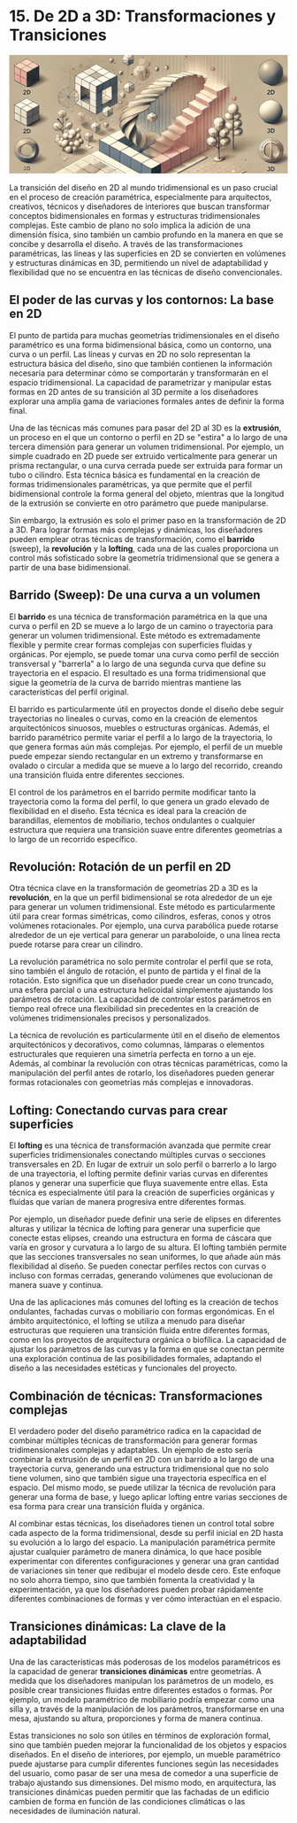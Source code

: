 # 15. De 2D a 3D: Transformaciones y Transiciones

![imagen7-clase15](seccion3-imagenes/2024-09-28_08-45-22-aa1992298fe6821e37c4b38ca573472d.webp)

La transición del diseño en 2D al mundo tridimensional es un paso crucial en el proceso de creación paramétrica, especialmente para
arquitectos, creativos, técnicos y diseñadores de interiores que buscan transformar conceptos bidimensionales en formas y estructuras
tridimensionales complejas. Este cambio de plano no solo implica la adición de una dimensión física, sino también un cambio profundo en la
manera en que se concibe y desarrolla el diseño. A través de las transformaciones paramétricas, las líneas y las superficies en 2D se
convierten en volúmenes y estructuras dinámicas en 3D, permitiendo un nivel de adaptabilidad y flexibilidad que no se encuentra en las técnicas
de diseño convencionales.

## El poder de las curvas y los contornos: La base en 2D

El punto de partida para muchas geometrías tridimensionales en el diseño paramétrico es una forma bidimensional básica, como un contorno, una
curva o un perfil. Las líneas y curvas en 2D no solo representan la estructura básica del diseño, sino que también contienen la información
necesaria para determinar cómo se comportarán y transformarán en el espacio tridimensional. La capacidad de parametrizar y manipular estas
formas en 2D antes de su transición al 3D permite a los diseñadores explorar una amplia gama de variaciones formales antes de definir la
forma final.

Una de las técnicas más comunes para pasar del 2D al 3D es la **extrusión**, un proceso en el que un contorno o perfil en 2D se
"estira" a lo largo de una tercera dimensión para generar un volumen tridimensional. Por ejemplo, un simple cuadrado en 2D puede ser extruido
verticalmente para generar un prisma rectangular, o una curva cerrada puede ser extruida para formar un tubo o cilindro. Esta técnica básica es
fundamental en la creación de formas tridimensionales paramétricas, ya que permite que el perfil bidimensional controle la forma general del
objeto, mientras que la longitud de la extrusión se convierte en otro parámetro que puede manipularse.

Sin embargo, la extrusión es solo el primer paso en la transformación de 2D a 3D. Para lograr formas más complejas y dinámicas, los diseñadores
pueden emplear otras técnicas de transformación, como el **barrido** (sweep), la **revolución** y la **lofting**, cada una de las cuales
proporciona un control más sofisticado sobre la geometría tridimensional que se genera a partir de una base bidimensional.

## Barrido (Sweep): De una curva a un volumen

El **barrido** es una técnica de transformación paramétrica en la que una curva o perfil en 2D se mueve a lo largo de un camino o trayectoria
para generar un volumen tridimensional. Este método es extremadamente flexible y permite crear formas complejas con superficies fluidas y
orgánicas. Por ejemplo, se puede tomar una curva como perfil de sección transversal y "barrerla" a lo largo de una segunda curva que define su
trayectoria en el espacio. El resultado es una forma tridimensional que sigue la geometría de la curva de barrido mientras mantiene las
características del perfil original.

El barrido es particularmente útil en proyectos donde el diseño debe seguir trayectorias no lineales o curvas, como en la creación de
elementos arquitectónicos sinuosos, muebles o estructuras orgánicas. Además, el barrido paramétrico permite variar el perfil a lo largo de la
trayectoria, lo que genera formas aún más complejas. Por ejemplo, el perfil de un mueble puede empezar siendo rectangular en un extremo y
transformarse en ovalado o circular a medida que se mueve a lo largo del recorrido, creando una transición fluida entre diferentes secciones.

El control de los parámetros en el barrido permite modificar tanto la trayectoria como la forma del perfil, lo que genera un grado elevado de
flexibilidad en el diseño. Esta técnica es ideal para la creación de barandillas, elementos de mobiliario, techos ondulantes o cualquier
estructura que requiera una transición suave entre diferentes geometrías a lo largo de un recorrido específico.

## Revolución: Rotación de un perfil en 2D

Otra técnica clave en la transformación de geometrías 2D a 3D es la **revolución**, en la que un perfil bidimensional se rota alrededor de un
eje para generar un volumen tridimensional. Este método es particularmente útil para crear formas simétricas, como cilindros,
esferas, conos y otros volúmenes rotacionales. Por ejemplo, una curva parabólica puede rotarse alrededor de un eje vertical para generar un
paraboloide, o una línea recta puede rotarse para crear un cilindro.

La revolución paramétrica no solo permite controlar el perfil que se rota, sino también el ángulo de rotación, el punto de partida y el final
de la rotación. Esto significa que un diseñador puede crear un cono truncado, una esfera parcial o una estructura helicoidal simplemente
ajustando los parámetros de rotación. La capacidad de controlar estos parámetros en tiempo real ofrece una flexibilidad sin precedentes en la
creación de volúmenes tridimensionales precisos y personalizados.

La técnica de revolución es particularmente útil en el diseño de elementos arquitectónicos y decorativos, como columnas, lámparas o
elementos estructurales que requieren una simetría perfecta en torno a un eje. Además, al combinar la revolución con otras técnicas
paramétricas, como la manipulación del perfil antes de rotarlo, los diseñadores pueden generar formas rotacionales con geometrías más
complejas e innovadoras.

## Lofting: Conectando curvas para crear superficies

El **lofting** es una técnica de transformación avanzada que permite crear superficies tridimensionales conectando múltiples curvas o
secciones transversales en 2D. En lugar de extruir un solo perfil o barrerlo a lo largo de una trayectoria, el lofting permite definir varias
curvas en diferentes planos y generar una superficie que fluya suavemente entre ellas. Esta técnica es especialmente útil para la
creación de superficies orgánicas y fluidas que varían de manera progresiva entre diferentes formas.

Por ejemplo, un diseñador puede definir una serie de elipses en diferentes alturas y utilizar la técnica de lofting para generar una
superficie que conecte estas elipses, creando una estructura en forma de cáscara que varía en grosor y curvatura a lo largo de su altura. El
lofting también permite que las secciones transversales no sean uniformes, lo que añade aún más flexibilidad al diseño. Se pueden
conectar perfiles rectos con curvas o incluso con formas cerradas, generando volúmenes que evolucionan de manera suave y continua.

Una de las aplicaciones más comunes del lofting es la creación de techos ondulantes, fachadas curvas o mobiliario con formas ergonómicas. En el
ámbito arquitectónico, el lofting se utiliza a menudo para diseñar estructuras que requieren una transición fluida entre diferentes formas,
como en los proyectos de arquitectura orgánica o biofílica. La capacidad de ajustar los parámetros de las curvas y la forma en que se conectan
permite una exploración continua de las posibilidades formales, adaptando el diseño a las necesidades estéticas y funcionales del proyecto.

## Combinación de técnicas: Transformaciones complejas

El verdadero poder del diseño paramétrico radica en la capacidad de combinar múltiples técnicas de transformación para generar formas
tridimensionales complejas y adaptables. Un ejemplo de esto sería combinar la extrusión de un perfil en 2D con un barrido a lo largo de una
trayectoria curva, generando una estructura tridimensional que no solo tiene volumen, sino que también sigue una trayectoria específica en el
espacio. Del mismo modo, se puede utilizar la técnica de revolución para generar una forma de base, y luego aplicar lofting entre varias secciones
de esa forma para crear una transición fluida y orgánica.

Al combinar estas técnicas, los diseñadores tienen un control total sobre cada aspecto de la forma tridimensional, desde su perfil inicial en
2D hasta su evolución a lo largo del espacio. La manipulación paramétrica permite ajustar cualquier parámetro de manera dinámica, lo
que hace posible experimentar con diferentes configuraciones y generar una gran cantidad de variaciones sin tener que redibujar el modelo desde
cero. Este enfoque no solo ahorra tiempo, sino que también fomenta la creatividad y la experimentación, ya que los diseñadores pueden probar
rápidamente diferentes combinaciones de formas y ver cómo interactúan en el espacio.

## Transiciones dinámicas: La clave de la adaptabilidad

Una de las características más poderosas de los modelos paramétricos es la capacidad de generar **transiciones dinámicas** entre geometrías. A
medida que los diseñadores manipulan los parámetros de un modelo, es posible crear transiciones fluidas entre diferentes estados o formas. Por
ejemplo, un modelo paramétrico de mobiliario podría empezar como una silla y, a través de la manipulación de los parámetros, transformarse en
una mesa, ajustando su altura, proporciones y forma de manera continua.

Estas transiciones no solo son útiles en términos de exploración formal, sino que también pueden mejorar la funcionalidad de los objetos y
espacios diseñados. En el diseño de interiores, por ejemplo, un mueble paramétrico puede ajustarse para cumplir diferentes funciones según las
necesidades del usuario, como pasar de ser una mesa de comedor a una superficie de trabajo ajustando sus dimensiones. Del mismo modo, en
arquitectura, las transiciones dinámicas pueden permitir que las fachadas de un edificio cambien de forma en función de las condiciones
climáticas o las necesidades de iluminación natural.